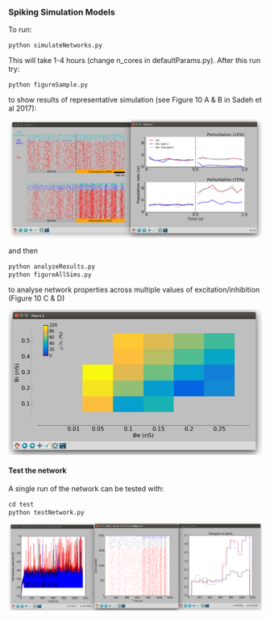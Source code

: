 
### Spiking Simulation Models

To run:

```
python simulateNetworks.py
```
This will take 1-4 hours (change n_cores in defaultParams.py). After this run try:

```
python figureSample.py
```
to show results of representative simulation (see Figure 10 A & B in Sadeh et al 2017):

![Test](test/sample.png)

and then

```
python analyzeResults.py
python figureAllSims.py
```
to analyse network properties across multiple values of excitation/inhibition (Figure 10 C & D)

![Test](test/net.png)

#### Test the network

A single run of the network can be tested with:

```
cd test
python testNetwork.py
```
![Test](test/test.png)